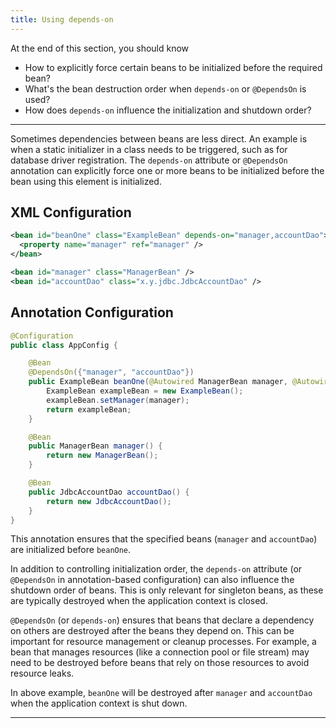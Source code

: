 ```yaml
---
title: Using depends-on
---
```


At the end of this section, you should know
- How to explicitly force certain beans to be initialized before the required bean?
- What's the bean destruction order when `depends-on` or `@DependsOn` is used?
- How does `depends-on` influence the initialization and shutdown order?

---

Sometimes dependencies between beans are less direct. An example is when a static initializer in a class
needs to be triggered, such as for database driver registration. The `depends-on` attribute or
`@DependsOn` annotation can explicitly force one or more beans to be initialized before the bean using
this element is initialized. 

## XML Configuration
```xml
<bean id="beanOne" class="ExampleBean" depends-on="manager,accountDao">
  <property name="manager" ref="manager" />
</bean>

<bean id="manager" class="ManagerBean" />
<bean id="accountDao" class="x.y.jdbc.JdbcAccountDao" />
```

## Annotation Configuration
```java
@Configuration
public class AppConfig {

    @Bean
    @DependsOn({"manager", "accountDao"})
    public ExampleBean beanOne(@Autowired ManagerBean manager, @Autowired JdbcAccountDao accountDao) {
        ExampleBean exampleBean = new ExampleBean();
        exampleBean.setManager(manager);
        return exampleBean;
    }

    @Bean
    public ManagerBean manager() {
        return new ManagerBean();
    }

    @Bean
    public JdbcAccountDao accountDao() {
        return new JdbcAccountDao();
    }
}

```

This annotation ensures that the specified beans (`manager` and `accountDao`) are initialized before
`beanOne`.

In addition to controlling initialization order, the `depends-on` attribute (or `@DependsOn` in 
annotation-based configuration) can also influence the shutdown order of beans. This is only relevant
for singleton beans, as these are typically destroyed when the application context is closed.

`@DependsOn` (or `depends-on`) ensures that beans that declare a dependency on others are destroyed 
after the beans they depend on. This can be important for resource management or cleanup processes. 
For example, a bean that manages resources (like a connection pool or file stream) may need to be 
destroyed before beans that rely on those resources to avoid resource leaks.

In above example, `beanOne` will be destroyed after `manager` and `accountDao` when the application
context is shut down.

---
